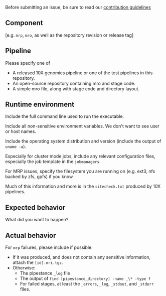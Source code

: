 Before submitting an issue, be sure to read our [contribution guidelines](CONTRIBUTING.md)

## Component

[e.g. `mrp`, `mro`, as well as the repository revision or release tag]

## Pipeline

Please specify one of

* A released 10X genomics pipeline or one of the test pipelines in this repository.
* An open-source repository containing mro and stage code.
* A simple mro file, along with stage code and directory layout.

## Runtime environment

Include the full command line used to run the executable.

Include all non-sensitive environment variables.  We don't want to see user or host names.

Include the operating system distribution and version (include the output of `uname -a`).

Especially for cluster mode jobs, include any relevant configuration files,
especially the job template in the `jobmanagers`.

For MRP issues, specify the filesystem you are running on (e.g. ext3, nfs backed by zfs, gpfs) if you know.

Much of this information and more is in the `sitecheck.txt` produced by 10X pipelines.

## Expected behavior

What did you want to happen?

## Actual behavior

For `mrp` failures, please include if possible:

* If it was produced, and does not contain any sensitive information, attach the `[id].mri.tgz`.
* Otherwise:
  * The pipestance `_log` file
  * The output of `find [pipestance_directory] -name _\* -type f`
  * For failed stages, at least the `_errors`, `_log`, `_stdout`, and `_stderr` files.
